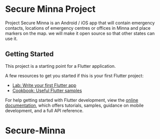 # Secure Minna Project

Project Secure Minna is an Android / iOS app that will contain emergency contacts, locations of emergency centres or offices in Minna and place markers on the map. we will make it open  source so that other states can use it.

## Getting Started

This project is a starting point for a Flutter application.

A few resources to get you started if this is your first Flutter project:

- [Lab: Write your first Flutter app](https://docs.flutter.dev/get-started/codelab)
- [Cookbook: Useful Flutter samples](https://docs.flutter.dev/cookbook)

For help getting started with Flutter development, view the
[online documentation](https://docs.flutter.dev/), which offers tutorials,
samples, guidance on mobile development, and a full API reference.
# Secure-Minna 
